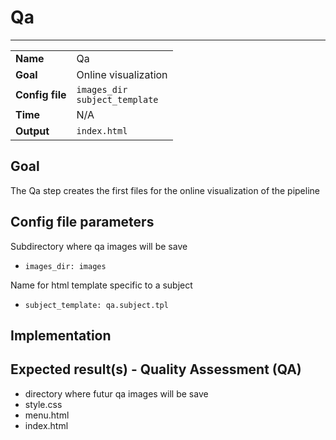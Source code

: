 # Qa
---

| | |
|---|---|
|**Name**        | Qa                                     |
|**Goal**        | Online visualization                   |
|**Config file** | `images_dir` <br />`subject_template`  |
|**Time**        | N/A         |
|**Output**      | `index.html`                                     |

## Goal

The Qa step creates the first files for the online visualization of the pipeline

## Config file parameters

Subdirectory where qa images will be save
- `images_dir: images`

Name for html template specific to a subject
- `subject_template: qa.subject.tpl`

## Implementation

## Expected result(s) - Quality Assessment (QA)

- directory where futur qa images will be save
- style.css
- menu.html
- index.html


